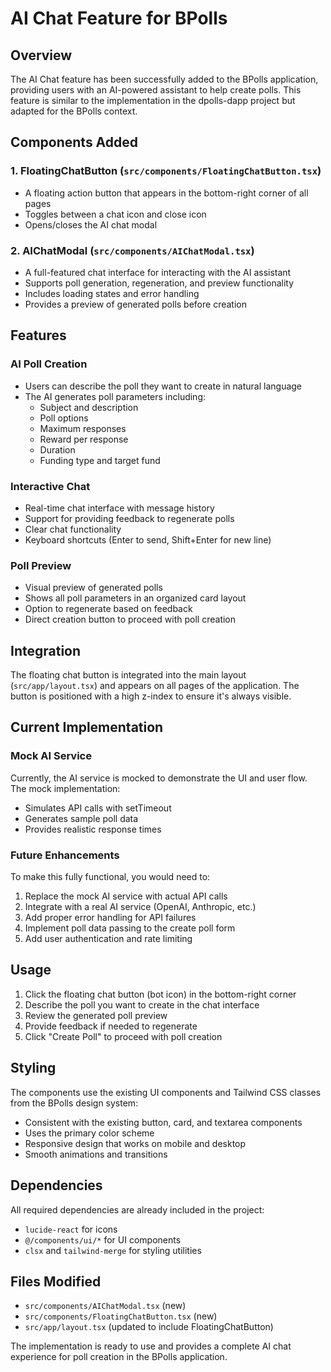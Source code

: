 # AI Chat Feature for BPolls

## Overview

The AI Chat feature has been successfully added to the BPolls application, providing users with an AI-powered assistant to help create polls. This feature is similar to the implementation in the dpolls-dapp project but adapted for the BPolls context.

## Components Added

### 1. FloatingChatButton (`src/components/FloatingChatButton.tsx`)
- A floating action button that appears in the bottom-right corner of all pages
- Toggles between a chat icon and close icon
- Opens/closes the AI chat modal

### 2. AIChatModal (`src/components/AIChatModal.tsx`)
- A full-featured chat interface for interacting with the AI assistant
- Supports poll generation, regeneration, and preview functionality
- Includes loading states and error handling
- Provides a preview of generated polls before creation

## Features

### AI Poll Creation
- Users can describe the poll they want to create in natural language
- The AI generates poll parameters including:
  - Subject and description
  - Poll options
  - Maximum responses
  - Reward per response
  - Duration
  - Funding type and target fund

### Interactive Chat
- Real-time chat interface with message history
- Support for providing feedback to regenerate polls
- Clear chat functionality
- Keyboard shortcuts (Enter to send, Shift+Enter for new line)

### Poll Preview
- Visual preview of generated polls
- Shows all poll parameters in an organized card layout
- Option to regenerate based on feedback
- Direct creation button to proceed with poll creation

## Integration

The floating chat button is integrated into the main layout (`src/app/layout.tsx`) and appears on all pages of the application. The button is positioned with a high z-index to ensure it's always visible.

## Current Implementation

### Mock AI Service
Currently, the AI service is mocked to demonstrate the UI and user flow. The mock implementation:
- Simulates API calls with setTimeout
- Generates sample poll data
- Provides realistic response times

### Future Enhancements
To make this fully functional, you would need to:
1. Replace the mock AI service with actual API calls
2. Integrate with a real AI service (OpenAI, Anthropic, etc.)
3. Add proper error handling for API failures
4. Implement poll data passing to the create poll form
5. Add user authentication and rate limiting

## Usage

1. Click the floating chat button (bot icon) in the bottom-right corner
2. Describe the poll you want to create in the chat interface
3. Review the generated poll preview
4. Provide feedback if needed to regenerate
5. Click "Create Poll" to proceed with poll creation

## Styling

The components use the existing UI components and Tailwind CSS classes from the BPolls design system:
- Consistent with the existing button, card, and textarea components
- Uses the primary color scheme
- Responsive design that works on mobile and desktop
- Smooth animations and transitions

## Dependencies

All required dependencies are already included in the project:
- `lucide-react` for icons
- `@/components/ui/*` for UI components
- `clsx` and `tailwind-merge` for styling utilities

## Files Modified

- `src/components/AIChatModal.tsx` (new)
- `src/components/FloatingChatButton.tsx` (new)
- `src/app/layout.tsx` (updated to include FloatingChatButton)

The implementation is ready to use and provides a complete AI chat experience for poll creation in the BPolls application. 